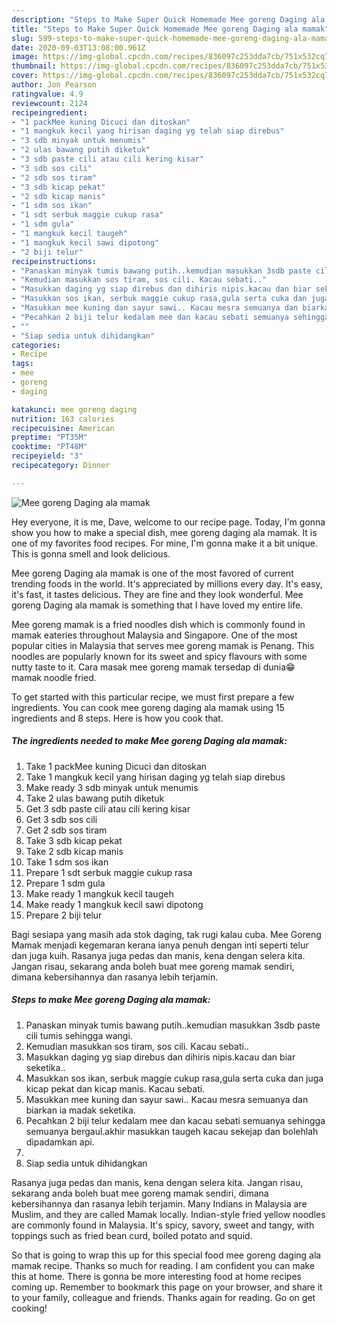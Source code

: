 ```yaml
---
description: "Steps to Make Super Quick Homemade Mee goreng Daging ala mamak"
title: "Steps to Make Super Quick Homemade Mee goreng Daging ala mamak"
slug: 599-steps-to-make-super-quick-homemade-mee-goreng-daging-ala-mamak
date: 2020-09-03T13:08:00.961Z
image: https://img-global.cpcdn.com/recipes/836097c253dda7cb/751x532cq70/mee-goreng-daging-ala-mamak-resipi-foto-utama.jpg
thumbnail: https://img-global.cpcdn.com/recipes/836097c253dda7cb/751x532cq70/mee-goreng-daging-ala-mamak-resipi-foto-utama.jpg
cover: https://img-global.cpcdn.com/recipes/836097c253dda7cb/751x532cq70/mee-goreng-daging-ala-mamak-resipi-foto-utama.jpg
author: Jon Pearson
ratingvalue: 4.9
reviewcount: 2124
recipeingredient:
- "1 packMee kuning Dicuci dan ditoskan"
- "1 mangkuk kecil yang hirisan daging yg telah siap direbus"
- "3 sdb minyak untuk menumis"
- "2 ulas bawang putih diketuk"
- "3 sdb paste cili atau cili kering kisar"
- "3 sdb sos cili"
- "2 sdb sos tiram"
- "3 sdb kicap pekat"
- "2 sdb kicap manis"
- "1 sdm sos ikan"
- "1 sdt serbuk maggie cukup rasa"
- "1 sdm gula"
- "1 mangkuk kecil taugeh"
- "1 mangkuk kecil sawi dipotong"
- "2 biji telur"
recipeinstructions:
- "Panaskan minyak tumis bawang putih..kemudian masukkan 3sdb paste cili tumis sehingga wangi."
- "Kemudian masukkan sos tiram, sos cili. Kacau sebati.."
- "Masukkan daging yg siap direbus dan dihiris nipis.kacau dan biar seketika.."
- "Masukkan sos ikan, serbuk maggie cukup rasa,gula serta cuka dan juga kicap pekat dan kicap manis. Kacau sebati."
- "Masukkan mee kuning dan sayur sawi.. Kacau mesra semuanya dan biarkan ia madak seketika."
- "Pecahkan 2 biji telur kedalam mee dan kacau sebati semuanya sehingga semuanya bergaul.akhir masukkan taugeh kacau sekejap dan bolehlah dipadamkan api."
- ""
- "Siap sedia untuk dihidangkan"
categories:
- Recipe
tags:
- mee
- goreng
- daging

katakunci: mee goreng daging 
nutrition: 163 calories
recipecuisine: American
preptime: "PT35M"
cooktime: "PT48M"
recipeyield: "3"
recipecategory: Dinner

---
```



![Mee goreng Daging ala mamak](https://img-global.cpcdn.com/recipes/836097c253dda7cb/751x532cq70/mee-goreng-daging-ala-mamak-resipi-foto-utama.jpg)

Hey everyone, it is me, Dave, welcome to our recipe page. Today, I'm gonna show you how to make a special dish, mee goreng daging ala mamak. It is one of my favorites food recipes. For mine, I'm gonna make it a bit unique. This is gonna smell and look delicious.

Mee goreng Daging ala mamak is one of the most favored of current trending foods in the world. It's appreciated by millions every day. It's easy, it's fast, it tastes delicious. They are fine and they look wonderful. Mee goreng Daging ala mamak is something that I have loved my entire life.

Mee goreng mamak is a fried noodles dish which is commonly found in mamak eateries throughout Malaysia and Singapore. One of the most popular cities in Malaysia that serves mee goreng mamak is Penang. This noodles are popularly known for its sweet and spicy flavours with some nutty taste to it. Cara masak mee goreng mamak tersedap di dunia😁 mamak noodle fried.


To get started with this particular recipe, we must first prepare a few ingredients. You can cook mee goreng daging ala mamak using 15 ingredients and 8 steps. Here is how you cook that.

<!--inarticleads1-->

##### The ingredients needed to make Mee goreng Daging ala mamak:

1. Take 1 packMee kuning Dicuci dan ditoskan
1. Take 1 mangkuk kecil yang hirisan daging yg telah siap direbus
1. Make ready 3 sdb minyak untuk menumis
1. Take 2 ulas bawang putih diketuk
1. Get 3 sdb paste cili atau cili kering kisar
1. Get 3 sdb sos cili
1. Get 2 sdb sos tiram
1. Take 3 sdb kicap pekat
1. Take 2 sdb kicap manis
1. Take 1 sdm sos ikan
1. Prepare 1 sdt serbuk maggie cukup rasa
1. Prepare 1 sdm gula
1. Make ready 1 mangkuk kecil taugeh
1. Make ready 1 mangkuk kecil sawi dipotong
1. Prepare 2 biji telur


Bagi sesiapa yang masih ada stok daging, tak rugi kalau cuba. Mee Goreng Mamak menjadi kegemaran kerana ianya penuh dengan inti seperti telur dan juga kuih. Rasanya juga pedas dan manis, kena dengan selera kita. Jangan risau, sekarang anda boleh buat mee goreng mamak sendiri, dimana kebersihannya dan rasanya lebih terjamin. 

<!--inarticleads2-->

##### Steps to make Mee goreng Daging ala mamak:

1. Panaskan minyak tumis bawang putih..kemudian masukkan 3sdb paste cili tumis sehingga wangi.
1. Kemudian masukkan sos tiram, sos cili. Kacau sebati..
1. Masukkan daging yg siap direbus dan dihiris nipis.kacau dan biar seketika..
1. Masukkan sos ikan, serbuk maggie cukup rasa,gula serta cuka dan juga kicap pekat dan kicap manis. Kacau sebati.
1. Masukkan mee kuning dan sayur sawi.. Kacau mesra semuanya dan biarkan ia madak seketika.
1. Pecahkan 2 biji telur kedalam mee dan kacau sebati semuanya sehingga semuanya bergaul.akhir masukkan taugeh kacau sekejap dan bolehlah dipadamkan api.
1. 
1. Siap sedia untuk dihidangkan


Rasanya juga pedas dan manis, kena dengan selera kita. Jangan risau, sekarang anda boleh buat mee goreng mamak sendiri, dimana kebersihannya dan rasanya lebih terjamin. Many Indians in Malaysia are Muslim, and they are called Mamak locally. Indian-style fried yellow noodles are commonly found in Malaysia. It&#39;s spicy, savory, sweet and tangy, with toppings such as fried bean curd, boiled potato and squid. 

So that is going to wrap this up for this special food mee goreng daging ala mamak recipe. Thanks so much for reading. I am confident you can make this at home. There is gonna be more interesting food at home recipes coming up. Remember to bookmark this page on your browser, and share it to your family, colleague and friends. Thanks again for reading. Go on get cooking!
